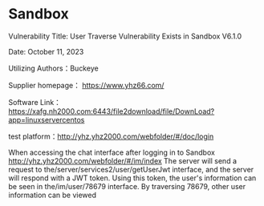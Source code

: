 # Sandbox
Vulnerability Title: User Traverse Vulnerability Exists in Sandbox V6.1.0

Date: October 11, 2023

Utilizing Authors：Buckeye

Supplier homepage： https://www.yhz66.com/

Software Link：https://xafg.nh2000.com:6443/file2download/file/DownLoad?app=linuxservercentos

test platform：http://yhz.yhz2000.com/webfolder/#/doc/login

When accessing the chat interface after logging in to Sandbox http://yhz.yhz2000.com/webfolder/#/im/index The server will send a request to the/server/services2/user/getUserJwt interface, and the server will respond with a JWT token. Using this token, the user's information can be seen in the/im/user/78679 interface. By traversing 78679, other user information can be viewed
